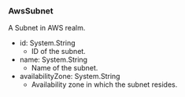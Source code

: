 ### AwsSubnet
A Subnet in AWS realm.

- id: System.String
  - ID of the subnet.
- name: System.String
  - Name of the subnet.
- availabilityZone: System.String
  - Availability zone in which the subnet resides.
